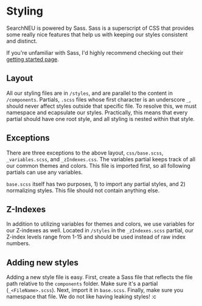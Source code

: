 # Styling

SearchNEU is powered by Sass. Sass is a superscript of CSS that provides some really nice features that help us with keeping our styles consistent and distinct.

If you're unfamiliar with Sass, I'd highly recommend checking out their [getting started page][sass-getting-started].

## Layout

All our styling files are in `/styles`, and are parallel to the content in `/components`. Partials, `.scss` files whose first character is an underscore `_`, should never affect styles outside that specific file. To resolve this, we must namespace and ecapsulate our styles. Practically, this means that every partial should have one root style, and all styling is nested within that style.

## Exceptions

There are three exceptions to the above layout, `css/base.scss`, `_variables.scss`, and `_zIndexes.css`. The variables partial keeps track of all our common themes and colors. This file is imported first, so all following partials can use any variables.

`base.scss` itself has two purposes, 1) to import any partial styles, and 2) normalizing styles. This file should not contain anything else.

## Z-Indexes

In addition to utilizing variables for themes and colors, we use variables for our Z-indexes as well. Located in `/styles` in the `_zIndexes.scss` partial, our Z-index levels range from 1-15 and should be used instead of raw index numbers.

## Adding new styles

Adding a new style file is easy. First, create a Sass file that reflects the file path relative to the `components` folder. Make sure it's a partial (`_<FileName>.scss`). Next, import it in `base.scss`. Finally, make sure you namespace that file. We do not like having leaking styles! :c

[sass-getting-started]: http://sass-lang.com/guide
